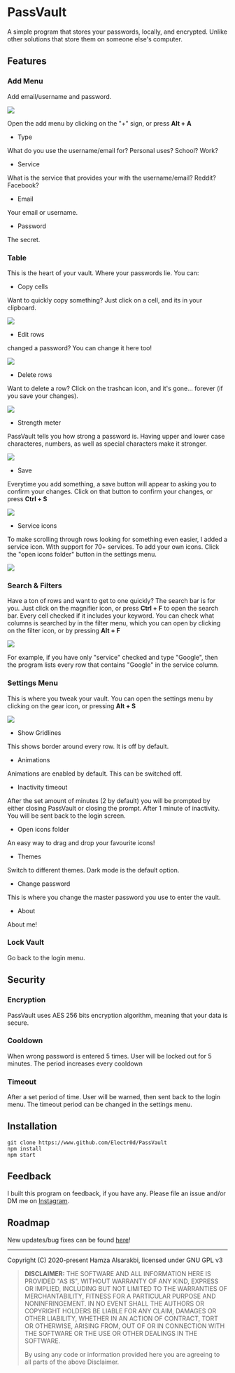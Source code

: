 # PassVault
A simple program that stores your passwords, locally, and encrypted. Unlike other solutions that store them on someone else's computer.


## Features
### Add Menu
Add email/username and password.

![](https://github.com/Electr0d/PassVault/blob/master/docs/img/add%20menu/add%20menu.gif)

Open the add menu by clicking on the "+" sign, or press **Alt + A**
- Type

What do you use the username/email for? Personal uses? School? Work?

- Service

What is the service that provides your with the username/email? Reddit? Facebook?

- Email

Your email or username.

- Password

The secret.


### Table
This is the heart of your vault. Where your passwords lie. You can:

- Copy cells

Want to quickly copy something? Just click on a cell, and its in your clipboard.

![](https://github.com/Electr0d/PassVault/blob/master/docs/img/table/copy.gif)

- Edit rows

changed a password? You can change it here too!

![](https://github.com/Electr0d/PassVault/blob/master/docs/img/table/editRow.gif)

- Delete rows

Want to delete a row? Click on the trashcan icon, and it's gone... forever (if you save your changes).

![](https://github.com/Electr0d/PassVault/blob/master/docs/img/table/deleteRow.gif)

- Strength meter

PassVault tells you how strong a password is. Having upper and lower case characteres, numbers, as well as special characters make it stronger.

![](https://github.com/Electr0d/PassVault/blob/master/docs/img/table/strengthMeter.gif)

- Save

Everytime you add something, a save button will appear to asking you to confirm your changes. Click on that button to confirm your changes, or press **Ctrl + S**

![](https://github.com/Electr0d/PassVault/blob/master/docs/img/table/save.gif)

- Service icons

To make scrolling through rows looking for something even easier, I added a service icon. With support for 70+ services. To add your own icons. Click the "open icons folder" button in the settings menu.

![](https://github.com/Electr0d/PassVault/blob/master/docs/img/table/icons.gif)

### Search & Filters

Have a ton of rows and want to get to one quickly? The search bar is for you. Just click on the magnifier icon, or press **Ctrl + F** to open the search bar.
Every cell checked if it includes your keyword. You can check what columns is searched by in the filter menu, which you can open by clicking on the filter icon, or by pressing **Alt + F**

![](https://github.com/Electr0d/PassVault/blob/master/docs/img/search%20bar/search.gif)

For example, if you have only "service" checked and type "Google", then the program lists every row that contains "Google" in the service column.

### Settings Menu
This is where you tweak your vault. You can open the settings menu by clicking on the gear icon, or pressing **Alt + S**

![](https://github.com/Electr0d/PassVault/blob/master/docs/img/settings/settings.gif)

- Show Gridlines

This shows border around every row. It is off by default.

- Animations

Animations are enabled by default. This can be switched off.

- Inactivity timeout

After the set amount of minutes (2 by default) you will be prompted by either closing PassVault or closing the prompt. After 1 minute of inactivity. You will be sent back to the login screen.

- Open icons folder

An easy way to drag and drop your favourite icons!


- Themes

Switch to different themes. Dark mode is the default option.


- Change password

This is where you change the master password you use to enter the vault.



- About

About me!


### Lock Vault

Go back to the login menu.

## Security
### Encryption
PassVault uses AES 256 bits encryption algorithm, meaning that your data is secure.

### Cooldown
When wrong password is entered 5 times. User will be locked out for 5 minutes. The period increases every cooldown


### Timeout
After a set period of time. User will be warned, then sent back to the login menu. The timeout period can be changed in the settings menu.


## Installation
```
git clone https://www.github.com/Electr0d/PassVault
npm install
npm start
```

## Feedback
I built this program on feedback, if you have any. Please file an issue and/or DM me on [Instagram](https://www.instagram.com/hamza.alsarakbi).

## Roadmap
New updates/bug fixes can be found [here](https://trello.com/b/6yG9npca/passvault)!

----
Copyright (C) 2020-present Hamza Alsarakbi, licensed under GNU GPL v3
> **DISCLAIMER:**
> THE SOFTWARE AND ALL INFORMATION HERE IS PROVIDED "AS IS", WITHOUT WARRANTY OF ANY KIND, EXPRESS OR IMPLIED, INCLUDING BUT NOT LIMITED TO THE WARRANTIES OF MERCHANTABILITY, FITNESS FOR A PARTICULAR PURPOSE AND NONINFRINGEMENT. IN NO EVENT SHALL THE AUTHORS OR COPYRIGHT HOLDERS BE LIABLE FOR ANY CLAIM, DAMAGES OR OTHER LIABILITY, WHETHER IN AN ACTION OF CONTRACT, TORT OR OTHERWISE, ARISING FROM, OUT OF OR IN CONNECTION WITH THE SOFTWARE OR THE USE OR OTHER DEALINGS IN THE SOFTWARE.
>
> By using any code or information provided here you are agreeing to all parts of the above Disclaimer.